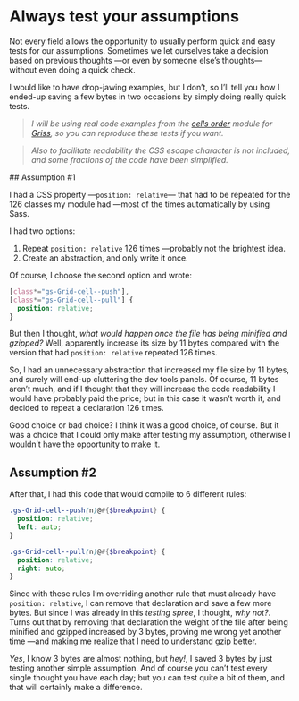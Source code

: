 # Always test your assumptions

Not every field allows the opportunity to usually perform quick and easy tests
for our assumptions. Sometimes we let ourselves take a decision based on
previous thoughts —or even by someone else’s thoughts— without even doing a
quick check.

I would like to have drop-jawing examples, but I don’t, so I’ll tell you how
I ended-up saving a few bytes in two occasions by simply doing really
quick tests.

> *I will be using real code examples from the
[cells order](https://github.com/battaglr/griss-cells-order/) module for
[Griss](https://github.com/battaglr/griss/), so you can reproduce these tests
if you want.*

> *Also to facilitate readability the CSS escape character is not included, and
some fractions of the code have been simplified.*

## Assumption #1

I had a CSS property —`position: relative`— that had to be repeated for the
126 classes my module had —most of the times automatically by using Sass.

I had two options:

1. Repeat `position: relative` 126 times —probably not the brightest idea.
2. Create an abstraction, and only write it once.

Of course, I choose the second option and wrote:

```scss
[class*="gs-Grid-cell--push"],
[class*="gs-Grid-cell--pull"] {
  position: relative;
}
```

But then I thought, *what would happen once the file has being minified and
gzipped?* Well, apparently increase its size by 11 bytes compared with the
version that had `position: relative` repeated 126 times.

So, I had an unnecessary abstraction that increased my file size by 11 bytes,
and surely will end-up cluttering the dev tools panels. Of course, 11 bytes
aren’t much, and if I thought that they will increase the code readability
I would have probably paid the price; but in this case it wasn’t worth it, and
decided to repeat a declaration 126 times.

Good choice or bad choice? I think it was a good choice, of course. But it was
a choice that I could only make after testing my assumption, otherwise I
wouldn’t have the opportunity to make it.

## Assumption #2

After that, I had this code that would compile to 6 different rules:

```scss
.gs-Grid-cell--push(n)@#{$breakpoint} {
  position: relative;
  left: auto;
}

.gs-Grid-cell--pull(n)@#{$breakpoint} {
  position: relative;
  right: auto;
}
```

Since with these rules I’m overriding another rule that must already have
`position: relative`, I can remove that declaration and save a few more bytes.
But since I was already in this *testing spree*, I thought, *why not?*.
Turns out that by removing that declaration the weight of the file after
being minified and gzipped increased by 3 bytes, proving me wrong yet
another time —and making me realize that I need to understand gzip better.

*Yes*, I know 3 bytes are almost nothing, but *hey!*, I saved 3 bytes by just
testing another simple assumption. And of course you can’t test every single
thought you have each day; but you can test quite a bit of them, and that will
certainly make a difference.
